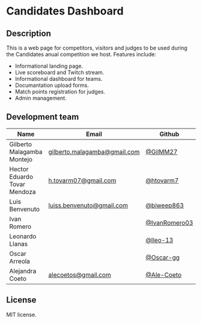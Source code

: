 # Candidates Dashboard

## Description

This is a web page for competitors, visitors and judges to be used during the Candidates anual competition we host. Features include:

- Informational landing page.
- Live scoreboard and Twitch stream.
- Informational dashboard for teams.
- Documantation upload forms.
- Match points registration for judges.
- Admin management.

## Development team

| Name                       | Email                                                               | Github                                 | Role       |
| -------------------------- | ------------------------------------------------------------------- | -------------------------------------- | ---------- |
| Gilberto Malagamba Montejo | [gilberto.malagamba@gmail.com](mailto:gilberto.malagamba@gmail.com) | [@GilMM27](https://github.com/GilMM27) | Programmer |
| Hector Eduardo Tovar Mendoza | [h.tovarm07@gmail.com](mailto:h.tovarm07@gmail.com) | [@htovarm7](https://github.com/htovarm7) | Programmer |
| Luis Benvenuto | [luiss.benvenuto@gmail.com](mailto:luiss.benvenuto@gmail.com) | [@biweep863](https://github.com/biweep863) | Programmer |
| Ivan Romero |  | [@IvanRomero03](https://github.com/IvanRomero03) | Programmer |
| Leonardo Llanas |  | [@lleo-13](https://github.com/lleo-13) | Programmer |
| Oscar Arreola |  | [@Oscar-gg](https://github.com/Oscar-gg) | Programmer |
| Alejandra Coeto | [alecoetos@gmail.com](mailto:alecoetos@gmail.com) | [@Ale-Coeto](https://github.com/Ale-Coeto) | Programmer |

## License

MIT license.
